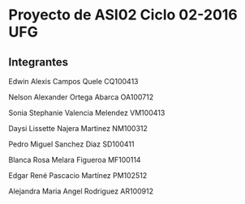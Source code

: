 Proyecto de ASI02 Ciclo 02-2016 UFG
=====================================



Integrantes
-------------------

Edwin Alexis        Campos Quele            CQ100413

Nelson Alexander    Ortega Abarca           OA100712

Sonia Stephanie     Valencia Melendez       VM100413

Daysi Lissette      Najera Martinez         NM100312

Pedro Miguel        Sanchez Diaz            SD100411

Blanca Rosa         Melara Figueroa         MF100114

Edgar René          Pascacio Martínez       PM102512

Alejandra Maria     Angel Rodriguez         AR100912




